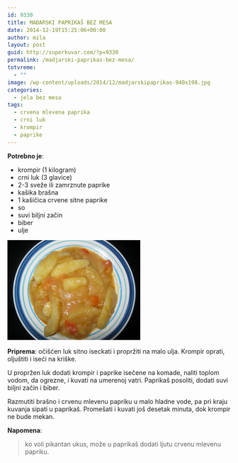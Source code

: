```yaml
---
id: 9330
title: MAĐARSKI PAPRIKAŠ BEZ MESA
date: 2014-12-19T15:25:06+00:00
author: mila
layout: post
guid: http://superkuvar.com/?p=9330
permalink: /madjarski-paprikas-bez-mesa/
totvreme:
  - ""
image: /wp-content/uploads/2014/12/madjarskipaprikas-940x198.jpg
categories:
  - jela bez mesa
tags:
  - crvena mlevena paprika
  - crni luk
  - krompir
  - paprike
---
```

**Potrebno je**:

  * krompir (1 kilogram)
  * crni luk (3 glavice)
  * 2-3 sveže ili zamrznute paprike
  * kašika brašna
  * 1 kašičica crvene sitne paprike
  * so
  * suvi biljni začin
  * biber
  * ulje

[<img class="alignnone size-medium wp-image-9333" src="/wp-content/uploads/2014/12/madjarskipaprikas-1024x768.jpg" alt="madjarskipaprikas" width="300" height="225" />](/wp-content/uploads/2014/12/madjarskipaprikas.jpg)

**Priprema**: očišćen luk sitno iseckati i propržiti na malo ulja. Krompir oprati, oljuštiti i iseći na kriške.

U propržen luk dodati krompir i paprike isečene na komade, naliti toplom vodom, da ogrezne, i kuvati na umerenoj vatri. Paprikaš posoliti, dodati suvi biljni začin i biber.

Razmutiti brašno i crvenu mlevenu papriku u malo hladne vode, pa pri kraju kuvanja sipati u paprikaš. Promešati i kuvati još desetak minuta, dok krompir ne bude mekan.

**Napomena**: 
> ko voli pikantan ukus, može u paprikaš dodati ljutu crvenu mlevenu papriku.